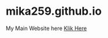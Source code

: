# mika259.github.io
My Main Website here
<a href="https://mika259.github.io/index.html">Klik Here</a>
